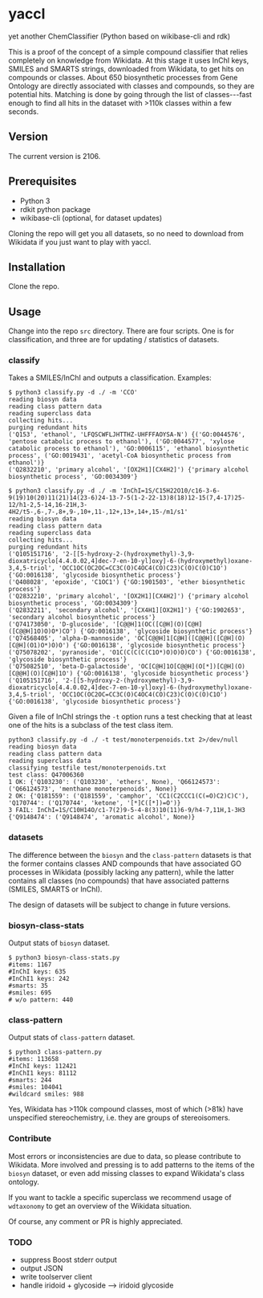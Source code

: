 # yaccl
yet another ChemClassifier (Python based on wikibase-cli and rdk)

This is a proof of the concept of a simple compound classifier that relies completely on knowledge from Wikidata. At this stage it uses InChI keys, SMILES and SMARTS strings, downloaded from Wikidata, to get hits on compounds or classes. About 650 biosynthetic processes from Gene Ontology are directly associated with classes and compounds, so they are potential hits. Matching is done by going through the list of classes---fast enough to find all hits in the dataset with >110k classes within a few seconds.

## Version

The current version is 2106.

## Prerequisites

* Python 3
* rdkit python package
* wikibase-cli (optional, for dataset updates)

Cloning the repo will get you all datasets, so no need to download from Wikidata if you just want to play with yaccl.

## Installation

Clone the repo.

## Usage

Change into the repo `src` directory. There are four scripts. One is for classification, and three are for updating / statistics of datasets.

### classify

Takes a SMILES/InChI and outputs a classification. Examples:

```
$ python3 classify.py -d ./ -m 'CCO'
reading biosyn data
reading class pattern data
reading superclass data
collecting hits...
purging redundant hits
('Q153', 'ethanol', 'LFQSCWFLJHTTHZ-UHFFFAOYSA-N') {('GO:0044576', 'pentose catabolic process to ethanol'), ('GO:0044577', 'xylose catabolic process to ethanol'), 'GO:0006115', 'ethanol biosynthetic process', ('GO:0019431', 'acetyl-CoA biosynthetic process from ethanol')}
('Q2832210', 'primary alcohol', '[OX2H1][CX4H2]') {'primary alcohol biosynthetic process', 'GO:0034309'}
```
```
$ python3 classify.py -d ./ -m 'InChI=1S/C15H22O10/c16-3-6-9(19)10(20)11(21)14(23-6)24-13-7-5(1-2-22-13)8(18)12-15(7,4-17)25-12/h1-2,5-14,16-21H,3-4H2/t5-,6-,7-,8+,9-,10+,11-,12+,13+,14+,15-/m1/s1'
reading biosyn data
reading class pattern data
reading superclass data
collecting hits...
purging redundant hits
('Q105151716', '2-[[5-hydroxy-2-(hydroxymethyl)-3,9-dioxatricyclo[4.4.0.02,4]dec-7-en-10-yl]oxy]-6-(hydroxymethyl)oxane-3,4,5-triol', 'OCC1OC(OC2OC=CC3C(O)C4OC4(CO)C23)C(O)C(O)C1O') {'GO:0016138', 'glycoside biosynthetic process'}
('Q408028', 'epoxide', 'C1OC1') {'GO:1901503', 'ether biosynthetic process'}
('Q2832210', 'primary alcohol', '[OX2H1][CX4H2]') {'primary alcohol biosynthetic process', 'GO:0034309'}
('Q2832211', 'secondary alcohol', '[CX4H1][OX2H1]') {'GO:1902653', 'secondary alcohol biosynthetic process'}
('Q74173050', 'D-glucoside', '[C@@H]1(OC([C@H](O)[C@H]([C@@H]1O)O)O*)CO') {'GO:0016138', 'glycoside biosynthetic process'}
('Q74568405', 'alpha-D-mannoside', 'OC[C@@H]1[C@H]([C@@H]([C@H](O)[C@H](O1)O*)O)O') {'GO:0016138', 'glycoside biosynthetic process'}
('Q75078202', 'pyranoside', 'O1C(C(C(C(C1O*)O)O)O)CO') {'GO:0016138', 'glycoside biosynthetic process'}
('Q75082510', 'beta-D-galactoside', 'OC[C@H]1O[C@@H](O[*])[C@H](O)[C@@H](O)[C@H]1O') {'GO:0016138', 'glycoside biosynthetic process'}
('Q105151716', '2-[[5-hydroxy-2-(hydroxymethyl)-3,9-dioxatricyclo[4.4.0.02,4]dec-7-en-10-yl]oxy]-6-(hydroxymethyl)oxane-3,4,5-triol', 'OCC1OC(OC2OC=CC3C(O)C4OC4(CO)C23)C(O)C(O)C1O') {'GO:0016138', 'glycoside biosynthetic process'}
```
Given a file of InChI strings the `-t` option runs a test checking that at least one of the hits is a subclass of the test class item.
```
python3 classify.py -d ./ -t test/monoterpenoids.txt 2>/dev/null
reading biosyn data
reading class pattern data
reading superclass data
classifying testfile test/monoterpenoids.txt
test class: Q47006360
1 OK: {'Q103230': ('Q103230', 'ethers', None), 'Q66124573': ('Q66124573', 'menthane monoterpenoids', None)}
2 OK: {'Q181559': ('Q181559', 'camphor', 'CC1(C2CCC1(C(=O)C2)C)C'), 'Q170744': ('Q170744', 'ketone', '[*]C([*])=O')}
3 FAIL: InChI=1S/C10H14O/c1-7(2)9-5-4-8(3)10(11)6-9/h4-7,11H,1-3H3
{'Q9148474': ('Q9148474', 'aromatic alcohol', None)}
```

### datasets
The difference between the `biosyn` and the `class-pattern` datasets is that the former contains classes AND compounds that have associated GO processes in Wikidata (possibly lacking any pattern), while the latter contains all classes (no compounds) that have associated patterns (SMILES, SMARTS or InChI).

The design of datasets will be subject to change in future versions.

### biosyn-class-stats
Output stats of `biosyn` dataset.

```
$ python3 biosyn-class-stats.py 
#items: 1167
#InChI keys: 635
#InChI1 keys: 242
#smarts: 35
#smiles: 695
# w/o pattern: 440
```

### class-pattern
Output stats of `class-pattern` dataset.

```
$ python3 class-pattern.py 
#items: 113658
#InChI keys: 112421
#InChI1 keys: 81112
#smarts: 244
#smiles: 104041
#wildcard smiles: 988
```
Yes, Wikidata has >110k compound classes, most of which (>81k) have unspecified stereochemistry, i.e. they are groups of stereoisomers.

### Contribute
Most errors or inconsistencies are due to data, so please contribute to Wikidata. More involved and pressing is to add patterns to the items of the `biosyn` dataset, or even add missing classes to expand Wikidata's class ontology.

If you want to tackle a specific superclass we recommend usage of `wdtaxonomy` to get an overview of the Wikidata situation.

Of course, any comment or PR is highly appreciated.

### TODO
* suppress Boost stderr output
* output JSON
* write toolserver client
* handle iridoid + glycoside --> iridoid glycoside
